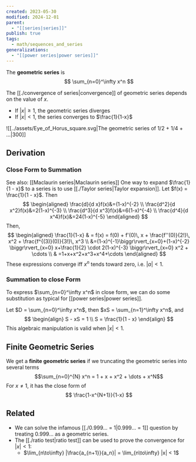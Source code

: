```yaml
---
created: 2023-05-30
modified: 2024-12-01
parent:
  - "[[series|series]]"
publish: true
tags:
  - math/sequences_and_series
generalizations:
  - "[[power series|power series]]"
---
```

The **geometric series** is 
$$
\sum_{n=0}^\infty x^n
$$

The [[./convergence of series|convergence]] of geometric series depends on the value of $x$.

- If $|x| \ge 1$, the geometric series diverges
- If $|x| < 1$, the series converges to $\frac{1}{1-x}$

![[../assets/Eye_of_Horus_square.svg|The geometric series of 1/2 + 1/4 + ...|300]]

## Derivation
### Close Form to Summation
See also: [[Maclaurin series|Maclaurin series]]
One way to expand $\frac{1}{1 - x}$ to a series is to use [[./Taylor series|Taylor expansion]]. Let $f(x) = \frac{1}{1 - x}$. Then
$$
\begin{aligned}
\frac{d}{d x}f(x)&=(1-x)^{-2} \\
\frac{d^2}{d x^2}f(x)&=2(1-x)^{-3} \\
\frac{d^3}{d x^3}f(x)&=6(1-x)^{-4} \\
\frac{d^4}{d x^4}f(x)&=24(1-x)^{-5}
\end{aligned}
$$
Then,
$$
\begin{aligned}
\frac{1}{1-x} & = f(x) = f(0) + f'(0)\, x + \frac{f''(0)}{2!}\, x^2 + \frac{f^{(3)}(0)}{3!}\, x^3 \\
&=(1-x)^{-1}\biggr\rvert_{x=0}+(1-x)^{-2} \biggr\rvert_{x=0} x+\frac{1}{2} \cdot 2(1-x)^{-3} \biggr\rvert_{x=0} x^2 + \cdots \\
& =1+x+x^2+x^3+x^4+\cdots
\end{aligned}
$$
These expressions converge iff $x^n$ tends toward zero, i.e. $|a| < 1$.

### Summation to close Form
To express $\sum_{n=0}^\infty x^n$ in close form, we can do some substitution as typical for [[power series|power series]].

Let $D = \sum_{n=0}^\infty x^n$, then $xS = \sum_{n=1}^\infty x^n$, and
$$
\begin{align}
S - xS = 1 \\
S = \frac{1}{1 - x}
\end{align}
$$
This algebraic manipulation is valid when $|x| < 1$.

## Finite Geometric Series
We get a **finite geometric series** if we truncating the geometric series into several terms
$$\sum_{n=0}^{N} x^n = 1 + x + x^2 + \dots + x^N$$ For $x \neq 1$, it has the close form of
$$
\frac{1-x^{N+1}}{1-x}
$$

## Related
- We can solve the infamous [[./0.999... = 1|0.999... = 1]] question by treating $0.999\dots$ as a geometric series.
- The [[./ratio test|ratio test]] can be used to prove the convergence for $|x| < 1$:
  - $\lim_{n\to\infty} |\frac{a_{n+1}}{a_n}| = \lim_{n\to\infty} |x| < 1$